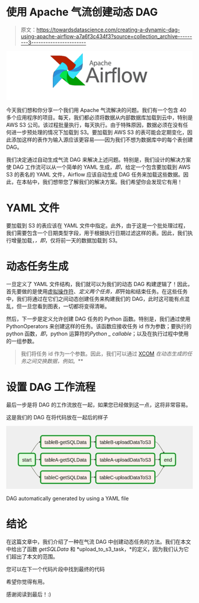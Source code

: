 # 使用 Apache 气流创建动态 DAG

> 原文：<https://towardsdatascience.com/creating-a-dynamic-dag-using-apache-airflow-a7a6f3c434f3?source=collection_archive---------3----------------------->

![](img/0ccb4a3e838b24dbcd6113b70c09a22a.png)

今天我们想和你分享一个我们用 Apache 气流解决的问题。我们有一个包含 40 多个应用程序的项目。每天，我们都必须将数据从内部数据库加载到云中，特别是 AWS S3 公司。该过程批量执行，每天执行。由于特殊原因，数据必须在没有任何进一步预处理的情况下加载到 S3。要加载到 AWS S3 的表可能会定期变化，因此添加这样的表作为输入源应该更容易——因为我们不想为数据库中的每个表创建 DAG。

我们决定通过自动生成气流 DAG 来解决上述问题。特别是，我们设计的解决方案使 DAG 工作流可以从一个简单的 YAML 生成，*即*，给定一个包含要加载到 AWS S3 的表名的 YAML 文件，Airflow 应该自动生成 DAG 任务来加载这些数据。因此，在本帖中，我们想带您了解我们的解决方案。我们希望你会发现它有用！

# YAML 文件

要加载到 S3 的表应该在 YAML 文件中指定。此外，由于这是一个批处理过程，我们需要包含一个日期类型字段，用于根据执行日期过滤这样的表。因此，我们执行增量加载，*，即*，仅将前一天的数据加载到 S3。

# 动态任务生成

一旦定义了 YAML 文件结构，我们就可以为我们的动态 DAG 构建逻辑了！因此，首先要做的是使用[虚拟操作符](https://airflow.apache.org/_api/airflow/operators/dummy_operator/index.html)、*定义两个任务，即*开始和结束任务。在这些任务中，我们将通过在它们之间动态创建任务来构建我们的 DAG，此时这可能有点混乱，但一旦您看到图表，一切都将变得清晰。

然后，下一步是定义允许创建 DAG 任务的 Python 函数。特别是，我们通过使用 PythonOperators 来创建这样的任务。该函数应接收任务 id 作为参数；要执行的 python 函数，*即*，python 运算符的*Python _ callable*；以及在执行过程中使用的一组参数。

> 我们将任务 id 作为一个参数。因此，我们可以通过 [XCOM](https://airflow.apache.org/concepts.html?highlight=xcom#xcoms) *在动态生成的任务之间交换数据，例如*。**

# 设置 DAG 工作流程

最后一步是将 DAG 的工作流放在一起，如果您已经做到这一点，这将非常容易。

这是我们的 DAG 在将代码放在一起后的样子

![](img/b15c3b5a21fc3387de7126b82d4f45dc.png)

DAG automatically generated by using a YAML file

# 结论

在这篇文章中，我们介绍了一种在气流 DAG 中创建动态任务的方法。我们在本文中给出了函数 *getSQLData* 和 *upload_to_s3_task，*的定义，因为我们认为它们超出了本文的范围。

您可以在下一个代码片段中找到最终的代码

希望你觉得有用。

感谢阅读到最后！:)